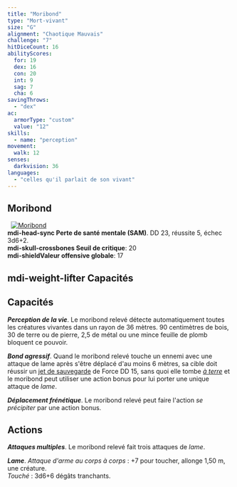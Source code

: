 ```yaml
---
title: "Moribond"
type: "Mort-vivant"
size: "G"
alignment: "Chaotique Mauvais"
challenge: "7"
hitDiceCount: 16
abilityScores:
  for: 19
  dex: 16
  con: 20
  int: 9
  sag: 7
  cha: 6
savingThrows: 
  - "dex"
ac:
  armorType: "custom"
  value: "12"
skills: 
  - name: "perception"
movement: 
  walk: 12
senses: 
  darkvision: 36
languages: 
  - "celles qu'il parlait de son vivant"
---
```

## Moribond
&nbsp;
[![Moribond](https://www.douaratil.fr/illustrations/mort-vivant/moribond300.jpeg)](https://www.douaratil.fr/illustrations/mort-vivant/moribond.jpeg)  
**<v-icon>mdi-head-sync</v-icon> Perte de santé mentale (SAM)**. DD 23, réussite 5, échec 3d6+2.  
**<v-icon>mdi-skull-crossbones</v-icon> Seuil de critique**: 20        
**<v-icon>mdi-shield</v-icon>Valeur offensive globale**: 17    
## <v-icon>mdi-weight-lifter</v-icon> Capacités
## Capacités
_**Perception de la vie**_. Le moribond relevé détecte automatiquement toutes les créatures vivantes dans un rayon de 36 mètres. 90 centimètres de bois, 30 de terre ou de pierre, 2,5 de métal ou une mince feuille de plomb bloquent ce pouvoir.

_**Bond agressif**_. Quand le moribond relevé touche un ennemi avec une attaque de lame après s'être déplacé d'au moins 6 mètres, sa cible doit réussir un [jet de sauvegarde](/utiliser-les-caracteristiques/#jets-de-sauvegarde) de Force DD 15, sans quoi elle tombe [_à terre_](/gerer-la-sante-du-personnage/#a-terre) et le moribond peut utiliser une action bonus pour lui porter une unique attaque de _lame_.

_**Déplacement frénétique**_. Le moribond relevé peut faire l'action _se précipiter_ par une action bonus.

## Actions
_**Attaques multiples**_. Le moribond relevé fait trois attaques de _lame_.

_**Lame**_. _Attaque d'arme au corps à corps_ : +7 pour toucher, allonge 1,50 m, une créature.  
_Touché_ : 3d6+6 dégâts tranchants.
